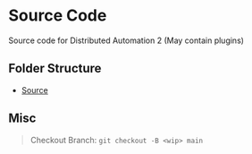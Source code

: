 # Source Code

Source code for Distributed Automation 2 (May contain plugins)

## Folder Structure

- [Source](src/)

## Misc

> Checkout Branch: ```git checkout -B <wip> main```